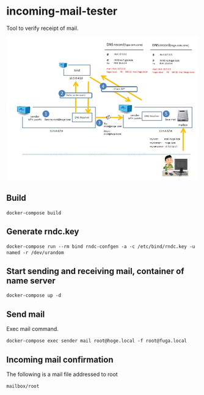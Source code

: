 incoming-mail-tester
====================
Tool to verify receipt of mail.

![summary](https://github.com/kuniiskywalker/incoming-mail-tester/blob/master/summary.jpg)

Build
--------------------

```
docker-compose build
```

Generate rndc.key
--------------------

```
docker-compose run --rm bind rndc-confgen -a -c /etc/bind/rndc.key -u named -r /dev/urandom
```

Start sending and receiving mail, container of name server
--------------------

```
docker-compose up -d
```

Send mail
--------------------

Exec mail command.

```
docker-compose exec sender mail root@hoge.local -f root@fuga.local
```

Incoming mail confirmation
--------------------

The following is a mail file addressed to root

```
mailbox/root
```

